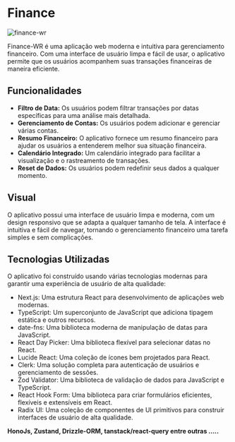 # Finance 

![finance-wr](https://github.com/WesleyR10/Finance-Wr/assets/115756312/617df601-9780-475e-ad8d-23826626cf9f)

Finance-WR é uma aplicação web moderna e intuitiva para gerenciamento financeiro. Com uma interface de usuário limpa e fácil de usar, o aplicativo permite que os usuários acompanhem suas transações financeiras de maneira eficiente.

## Funcionalidades
* **Filtro de Data:** Os usuários podem filtrar transações por datas específicas para uma análise mais detalhada.
* **Gerenciamento de Contas:** Os usuários podem adicionar e gerenciar várias contas.
* **Resumo Financeiro:** O aplicativo fornece um resumo financeiro para ajudar os usuários a entenderem melhor sua situação financeira.
* **Calendário Integrado:** Um calendário integrado para facilitar a visualização e o rastreamento de transações.
* **Reset de Dados:** Os usuários podem redefinir seus dados a qualquer momento.

## Visual
O aplicativo possui uma interface de usuário limpa e moderna, com um design responsivo que se adapta a qualquer tamanho de tela. A interface é intuitiva e fácil de navegar, tornando o gerenciamento financeiro uma tarefa simples e sem complicações.

## Tecnologias Utilizadas
O aplicativo foi construído usando várias tecnologias modernas para garantir uma experiência de usuário de alta qualidade:

* Next.js: Uma estrutura React para desenvolvimento de aplicações web modernas.
* TypeScript: Um superconjunto de JavaScript que adiciona tipagem estática e outros recursos.
* date-fns: Uma biblioteca moderna de manipulação de datas para JavaScript.
* React Day Picker: Uma biblioteca flexível para selecionar datas no React.
* Lucide React: Uma coleção de ícones bem projetados para React.
* Clerk: Uma solução completa para autenticação de usuários e gerenciamento de sessões.
* Zod Validator: Uma biblioteca de validação de dados para JavaScript e TypeScript.
* React Hook Form: Uma biblioteca para criar formulários eficientes, flexíveis e extensíveis em React.
* Radix UI: Uma coleção de componentes de UI primitivos para construir interfaces de usuário de alta qualidade.

**HonoJs, Zustand, Drizzle-ORM, tanstack/react-query entre outras .....**
